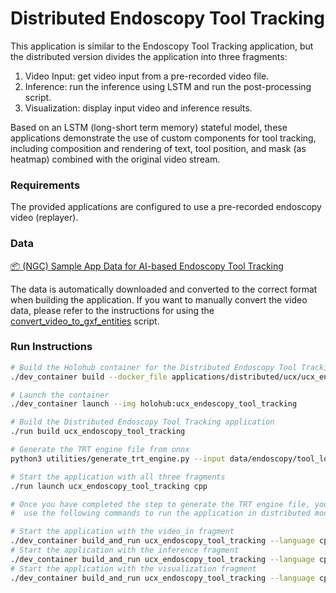 # Distributed Endoscopy Tool Tracking

This application is similar to the Endoscopy Tool Tracking application, but the distributed version divides the application into three fragments:

1. Video Input: get video input from a pre-recorded video file.
2. Inference: run the inference using LSTM and run the post-processing script.
3. Visualization: display input video and inference results.

Based on an LSTM (long-short term memory) stateful model, these applications demonstrate the use of custom components for tool tracking, including composition and rendering of text, tool position, and mask (as heatmap) combined with the original video stream.

### Requirements

The provided applications are configured to use a pre-recorded endoscopy video (replayer).

### Data

[📦️ (NGC) Sample App Data for AI-based Endoscopy Tool Tracking](https://catalog.ngc.nvidia.com/orgs/nvidia/teams/clara-holoscan/resources/holoscan_endoscopy_sample_data)

The data is automatically downloaded and converted to the correct format when building the application.
If you want to manually convert the video data, please refer to the instructions for using the [convert_video_to_gxf_entities](https://github.com/nvidia-holoscan/holoscan-sdk/tree/main/scripts#convert_video_to_gxf_entitiespy) script.

### Run Instructions


```sh
# Build the Holohub container for the Distributed Endoscopy Tool Tracking application
./dev_container build --docker_file applications/distributed/ucx/ucx_endoscopy_tool_tracking/Dockerfile --img holohub:ucx_endoscopy_tool_tracking

# Launch the container
./dev_container launch --img holohub:ucx_endoscopy_tool_tracking

# Build the Distributed Endoscopy Tool Tracking application
./run build ucx_endoscopy_tool_tracking

# Generate the TRT engine file from onnx
python3 utilities/generate_trt_engine.py --input data/endoscopy/tool_loc_convlstm.onnx --output data/endoscopy/engines/ --fp16

# Start the application with all three fragments
./run launch ucx_endoscopy_tool_tracking cpp

# Once you have completed the step to generate the TRT engine file, you may exit the container and
#  use the following commands to run the application in distributed mode:

# Start the application with the video_in fragment
./dev_container build_and_run ucx_endoscopy_tool_tracking --language cpp --run_args "--driver --worker --fragments video_in --address :9999"
# Start the application with the inference fragment
./dev_container build_and_run ucx_endoscopy_tool_tracking --language cpp --run_args "--worker --fragments inference --address :9999"
# Start the application with the visualization fragment
./dev_container build_and_run ucx_endoscopy_tool_tracking --language cpp --run_args "--worker --fragments viz --address :9999"
```
